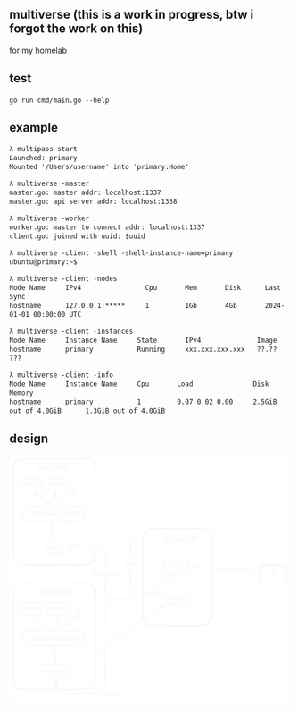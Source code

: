 ## multiverse (this is a work in progress, btw i forgot the work on this)

for my homelab

## test

```shell
go run cmd/main.go --help
```

## example

```text
λ multipass start
Launched: primary
Mounted '/Users/username' into 'primary:Home'
```

```text
λ multiverse -master
master.go: master addr: localhost:1337
master.go: api server addr: localhost:1338
```

```text
λ multiverse -worker
worker.go: master to connect addr: localhost:1337
client.go: joined with uuid: $uuid
```

```text
λ multiverse -client -shell -shell-instance-name=primary
ubuntu@primary:~$
```

```text
λ multiverse -client -nodes
Node Name     IPv4                Cpu       Mem       Disk      Last Sync
hostname      127.0.0.1:*****     1         1Gb       4Gb       2024-01-01 00:00:00 UTC
```

```text
λ multiverse -client -instances
Node Name     Instance Name     State       IPv4              Image
hostname      primary           Running     xxx.xxx.xxx.xxx   ??.?? ???
```

```text
λ multiverse -client -info
Node Name     Instance Name     Cpu       Load               Disk                      Memory
hostname      primary           1         0.07 0.02 0.00     2.5GiB out of 4.0GiB      1.3GiB out of 4.0GiB
```

## design

<picture>
  <source media="(prefers-color-scheme: dark)" srcset=".assets/architecture-dark.svg">
  <source media="(prefers-color-scheme: light)" srcset=".assets/architecture-normal.svg">
  <img alt="Multiverse Architecture" src=".assets/architecture-dark.svg">
</picture>